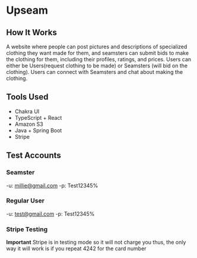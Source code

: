# Upseam

## How It Works

A website where people can post pictures and descriptions of specialized clothing they want made for them, and seamsters can submit bids to make the clothing for them, including their profiles, ratings, and prices.
Users can either be Users(request clothing to be made) or Seamsters (will bid on the clothing).
Users can connect with Seamsters and chat about making the clothing.

## Tools Used

- Chakra UI
- TypeScript + React
- Amazon S3
- Java + Spring Boot
- Stripe

## Test Accounts

### Seamster

-u: millie@gmail.com
-p: Test12345%

### Regular User

-u: test@gmail.com
-p: Test12345%

### Stripe Testing

**Important**
Stripe is in testing mode so it will not charge you thus,
the only way it will work is if you repeat 4242 for the card number
